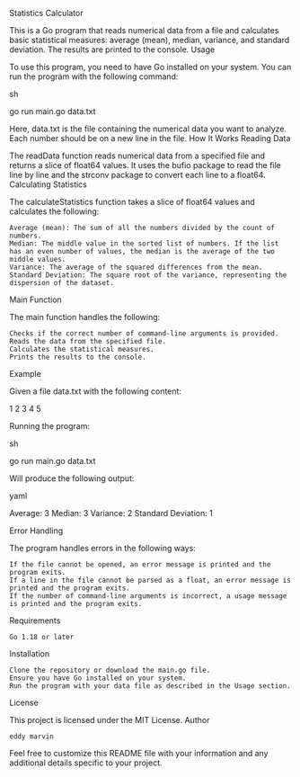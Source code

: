 Statistics Calculator

This is a Go program that reads numerical data from a file and calculates basic statistical measures: average (mean), median, variance, and standard deviation. The results are printed to the console.
Usage

To use this program, you need to have Go installed on your system. You can run the program with the following command:

sh

go run main.go data.txt

Here, data.txt is the file containing the numerical data you want to analyze. Each number should be on a new line in the file.
How It Works
Reading Data

The readData function reads numerical data from a specified file and returns a slice of float64 values. It uses the bufio package to read the file line by line and the strconv package to convert each line to a float64.
Calculating Statistics

The calculateStatistics function takes a slice of float64 values and calculates the following:

    Average (mean): The sum of all the numbers divided by the count of numbers.
    Median: The middle value in the sorted list of numbers. If the list has an even number of values, the median is the average of the two middle values.
    Variance: The average of the squared differences from the mean.
    Standard Deviation: The square root of the variance, representing the dispersion of the dataset.

Main Function

The main function handles the following:

    Checks if the correct number of command-line arguments is provided.
    Reads the data from the specified file.
    Calculates the statistical measures.
    Prints the results to the console.

Example

Given a file data.txt with the following content:

1
2
3
4
5

Running the program:

sh

go run main.go data.txt

Will produce the following output:

yaml

Average: 3
Median: 3
Variance: 2
Standard Deviation: 1

Error Handling

The program handles errors in the following ways:

    If the file cannot be opened, an error message is printed and the program exits.
    If a line in the file cannot be parsed as a float, an error message is printed and the program exits.
    If the number of command-line arguments is incorrect, a usage message is printed and the program exits.

Requirements

    Go 1.18 or later

Installation

    Clone the repository or download the main.go file.
    Ensure you have Go installed on your system.
    Run the program with your data file as described in the Usage section.

License

This project is licensed under the MIT License.
Author

    eddy marvin

Feel free to customize this README file with your information and any additional details specific to your project.
